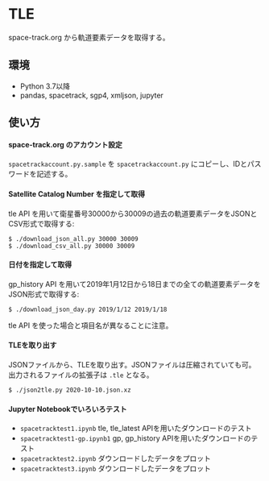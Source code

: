 # TLE

space-track.org から軌道要素データを取得する。

## 環境
- Python 3.7以降
- pandas, spacetrack, sgp4, xmljson, jupyter

## 使い方

#### space-track.org のアカウント設定
`spacetrackaccount.py.sample` を `spacetrackaccount.py` にコピーし、IDとパスワードを記述する。

#### Satellite Catalog Number を指定して取得

tle API を用いて衛星番号30000から30009の過去の軌道要素データをJSONとCSV形式で取得する:

    $ ./download_json_all.py 30000 30009
    $ ./download_csv_all.py 30000 30009

#### 日付を指定して取得

gp_history API を用いて2019年1月12日から18日までの全ての軌道要素データをJSON形式で取得する:

    $ ./download_json_day.py 2019/1/12 2019/1/18

tle API を使った場合と項目名が異なることに注意。

#### TLEを取り出す

JSONファイルから、TLEを取り出す。JSONファイルは圧縮されていても可。出力されるファイルの拡張子は `.tle` となる。

    $ ./json2tle.py 2020-10-10.json.xz

#### Jupyter Notebookでいろいろテスト

- `spacetracktest1.ipynb` tle, tle_latest APIを用いたダウンロードのテスト
- `spacetracktest1-gp.ipynb1` gp, gp_history APIを用いたダウンロードのテスト
- `spacetracktest2.ipynb` ダウンロードしたデータをプロット
- `spacetracktest3.ipynb` ダウンロードしたデータをプロット



